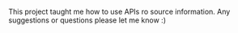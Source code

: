 This project taught me how to use APIs ro source information.
Any suggestions or questions please let me know :)
